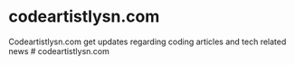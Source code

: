 # codeartistlysn.com
Codeartistlysn.com  get updates regarding coding articles and tech related news 
#   c o d e a r t i s t l y s n . c o m  
 